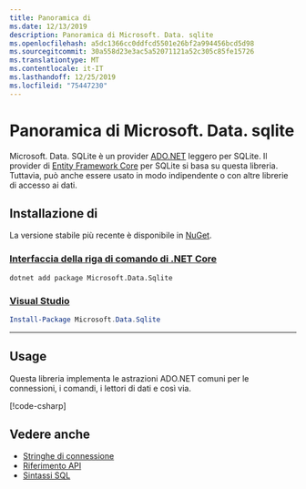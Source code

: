 ```yaml
---
title: Panoramica di
ms.date: 12/13/2019
description: Panoramica di Microsoft. Data. sqlite
ms.openlocfilehash: a5dc1366cc0ddfcd5501e26bf2a994456bcd5d98
ms.sourcegitcommit: 30a558d23e3ac5a52071121a52c305c85fe15726
ms.translationtype: MT
ms.contentlocale: it-IT
ms.lasthandoff: 12/25/2019
ms.locfileid: "75447230"
---
```

# <a name="microsoftdatasqlite-overview"></a>Panoramica di Microsoft. Data. sqlite

Microsoft. Data. SQLite è un provider [ADO.NET](../../../framework/data/adonet/index.md) leggero per SQLite. Il provider di [Entity Framework Core](/ef/core/) per SQLite si basa su questa libreria. Tuttavia, può anche essere usato in modo indipendente o con altre librerie di accesso ai dati.

## <a name="installation"></a>Installazione di

La versione stabile più recente è disponibile in [NuGet](https://www.nuget.org/packages/Microsoft.Data.Sqlite).

### <a name="net-core-clitabnetcore-cli"></a>[Interfaccia della riga di comando di .NET Core](#tab/netcore-cli)

```dotnetcli
dotnet add package Microsoft.Data.Sqlite
```

### <a name="visual-studiotabvisual-studio"></a>[Visual Studio](#tab/visual-studio)

``` PowerShell
Install-Package Microsoft.Data.Sqlite
```

---

## <a name="usage"></a>Usage

Questa libreria implementa le astrazioni ADO.NET comuni per le connessioni, i comandi, i lettori di dati e così via.

[!code-csharp[](../../../../samples/snippets/standard/data/sqlite/HelloWorldSample/Program.cs?name=snippet_HelloWorld)]

## <a name="see-also"></a>Vedere anche

* [Stringhe di connessione](connection-strings.md)
* [Riferimento API](/dotnet/api/?view=msdata-sqlite-3.0.0)
* [Sintassi SQL](https://www.sqlite.org/lang.html)
